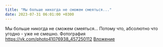 ```yaml
---
title: "Мы больше никогда не сможем смеяться..."
date: 2023-07-31 06:01:00 +0300
---
```


Мы больше никогда не сможем смеяться...
Потому что, абсолютно что угодно - уже не смешно.
Фотография
<a class="vk-attach" href="https://vk.com/photo41076938_457250112">https://vk.com/photo41076938_457250112</a>
<a class="vk-attach" href="https://vk.com/photo41076938_457250112">Вложение</a>
